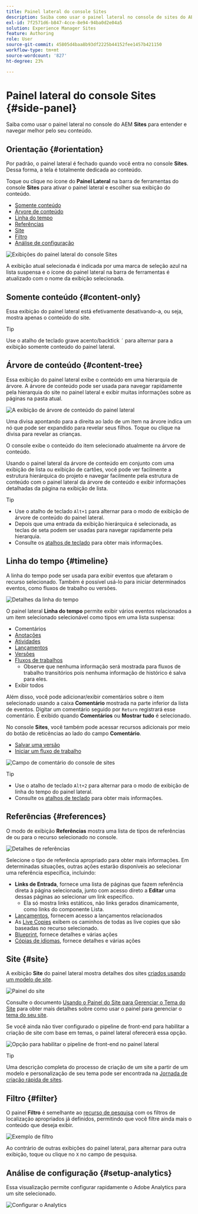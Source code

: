 ```yaml
---
title: Painel lateral do console Sites
description: Saiba como usar o painel lateral no console de sites do AEM para entender e navegar melhor pelo seu conteúdo.
exl-id: 7f2571d6-b847-4cce-8e94-94ba0d2e04a5
solution: Experience Manager Sites
feature: Authoring
role: User
source-git-commit: 45805d4baa8b93df2225b44152fee1457b421150
workflow-type: tm+mt
source-wordcount: '827'
ht-degree: 23%

---
```


# Painel lateral do console Sites {#side-panel}

Saiba como usar o painel lateral no console do AEM **Sites** para entender e navegar melhor pelo seu conteúdo.

## Orientação {#orientation}

Por padrão, o painel lateral é fechado quando você entra no console **Sites**. Dessa forma, a tela é totalmente dedicada ao conteúdo.

Toque ou clique no ícone do **Painel Lateral** na barra de ferramentas do console **Sites** para ativar o painel lateral e escolher sua exibição do conteúdo.

* [Somente conteúdo](#content-only)
* [Árvore de conteúdo](#content-tree)
* [Linha do tempo](#timeline)
* [Referências](#references)
* [Site](#site)
* [Filtro](#filter)
* [Análise de configuração](#setup-analytics)

![Exibições do painel lateral do console Sites](assets/sites-console-side-panel-views.png)

A exibição atual selecionada é indicada por uma marca de seleção azul na lista suspensa e o ícone do painel lateral na barra de ferramentas é atualizado com o nome da exibição selecionada.

## Somente conteúdo {#content-only}

Essa exibição do painel lateral está efetivamente desativando-a, ou seja, mostra apenas o conteúdo do site.

>[!TIP]
>
>Use o atalho de teclado grave acento/backtick `´` para alternar para a exibição somente conteúdo do painel lateral.

## Árvore de conteúdo {#content-tree}

Essa exibição do painel lateral exibe o conteúdo em uma hierarquia de árvore. A árvore de conteúdo pode ser usada para navegar rapidamente pela hierarquia do site no painel lateral e exibir muitas informações sobre as páginas na pasta atual.

![A exibição de árvore de conteúdo do painel lateral](assets/console-side-panel-content-tree.png)

Uma divisa apontando para a direita ao lado de um item na árvore indica um nó que pode ser expandido para revelar seus filhos. Toque ou clique na divisa para revelar as crianças.

O console exibe o conteúdo do item selecionado atualmente na árvore de conteúdo.

Usando o painel lateral da árvore de conteúdo em conjunto com uma exibição de lista ou exibição de cartões, você pode ver facilmente a estrutura hierárquica do projeto e navegar facilmente pela estrutura de conteúdo com o painel lateral da árvore de conteúdo e exibir informações detalhadas da página na exibição de lista.

>[!TIP]
>
>* Use o atalho de teclado `Alt+1` para alternar para o modo de exibição de árvore de conteúdo do painel lateral.
>* Depois que uma entrada da exibição hierárquica é selecionada, as teclas de seta podem ser usadas para navegar rapidamente pela hierarquia.
>* Consulte os [atalhos de teclado](/help/sites-cloud/authoring/sites-console/keyboard-shortcuts.md) para obter mais informações.

## Linha do tempo {#timeline}

A linha do tempo pode ser usada para exibir eventos que afetaram o recurso selecionado. Também é possível usá-lo para iniciar determinados eventos, como fluxos de trabalho ou versões.

![Detalhes da linha do tempo](/help/sites-cloud/authoring/assets/timeline-detail.png)

O painel lateral **Linha do tempo** permite exibir vários eventos relacionados a um item selecionado selecionável como tipos em uma lista suspensa:

* Comentários
* [Anotações](/help/sites-cloud/authoring/page-editor/annotations.md)
* [Atividades](/help/sites-cloud/authoring/personalization/activities.md)
* [Lançamentos](/help/sites-cloud/authoring/launches/overview.md)
* [Versões](/help/sites-cloud/authoring/sites-console/page-versions.md)
* [Fluxos de trabalhos](/help/sites-cloud/authoring/workflows/overview.md)
   * Observe que nenhuma informação será mostrada para fluxos de trabalho transitórios pois nenhuma informação de histórico é salva para eles.<!--With the exception of [transient workflows](/help/sites-developing/workflows.md#transient-workflows) as no history information is saved for these-->
* Exibir todos

Além disso, você pode adicionar/exibir comentários sobre o item selecionado usando a caixa **Comentário** mostrada na parte inferior da lista de eventos. Digitar um comentário seguido por `Return` registrará esse comentário. É exibido quando **Comentários** ou **Mostrar tudo** é selecionado.

No console **Sites**, você também pode acessar recursos adicionais por meio do botão de reticências ao lado do campo **Comentário**.

* [Salvar uma versão](/help/sites-cloud/authoring/sites-console/page-versions.md)
* [Iniciar um fluxo de trabalho](/help/sites-cloud/authoring/workflows/applying.md)

![Campo de comentário do console de sites](assets/sites-console-comment-ellipsis.png)

>[!TIP]
>
>* Use o atalho de teclado `Alt+2` para alternar para o modo de exibição de linha do tempo do painel lateral.
>* Consulte os [atalhos de teclado](/help/sites-cloud/authoring/sites-console/keyboard-shortcuts.md) para obter mais informações.

## Referências {#references}

O modo de exibição **Referências** mostra uma lista de tipos de referências de ou para o recurso selecionado no console.

![Detalhes de referências](assets/console-side-panel-references-detail.png)

Selecione o tipo de referência apropriado para obter mais informações. Em determinadas situações, outras ações estarão disponíveis ao selecionar uma referência específica, incluindo:

* **Links de Entrada**, fornece uma lista de páginas que fazem referência direta à página selecionada, junto com acesso direto a **Editar** uma dessas páginas ao selecionar um link específico.
   * Ela só mostra links estáticos, não links gerados dinamicamente, como links do componente Lista.
* [Lançamentos](/help/sites-cloud/authoring/launches/overview.md), fornecem acesso a lançamentos relacionados
* As [Live Copies](/help/sites-cloud/administering/msm/overview.md) exibem os caminhos de todas as live copies que são baseadas no recurso selecionado.
* [Blueprint](/help/sites-cloud/administering/msm/best-practices.md), fornece detalhes e várias ações
* [Cópias de idiomas](/help/sites-cloud/administering/translation/managing-projects.md#creating-translation-projects-using-the-references-panel), fornece detalhes e várias ações

## Site {#site}

A exibição **Site** do painel lateral mostra detalhes dos sites [criados usando um modelo de site](/help/sites-cloud/administering/site-creation/create-site.md).

![Painel do site](assets/console-side-panel-site-paenl.png)

Consulte o documento [Usando o Painel do Site para Gerenciar o Tema do Site](/help/sites-cloud/administering/site-creation/site-rail.md) para obter mais detalhes sobre como usar o painel para gerenciar o [tema do seu site](/help/sites-cloud/administering/site-creation/site-themes.md).

Se você ainda não tiver configurado o pipeline de front-end para habilitar a criação de site com base em temas, o painel lateral oferecerá essa opção.

![Opção para habilitar o pipeline de front-end no painel lateral](assets/sites-console-side-panel-site.png)

>[!TIP]
>
>Uma descrição completa do processo de criação de um site a partir de um modelo e personalização de seu tema pode ser encontrada na [Jornada de criação rápida de sites](/help/journey-sites/quick-site/overview.md).

## Filtro {#filter}

O painel **Filtro** é semelhante ao [recurso de pesquisa](/help/sites-cloud/authoring/search.md) com os filtros de localização apropriados já definidos, permitindo que você filtre ainda mais o conteúdo que deseja exibir.

![Exemplo de filtro](assets/console-side-panel-filter.png)

Ao contrário de outras exibições do painel lateral, para alternar para outra exibição, toque ou clique no `X` no campo de pesquisa.

## Análise de configuração {#setup-analytics}

Essa visualização permite configurar rapidamente o Adobe Analytics para um site selecionado.

![Configurar o Analytics](assets/sites-console-side-panel-setup-analytics.png)
